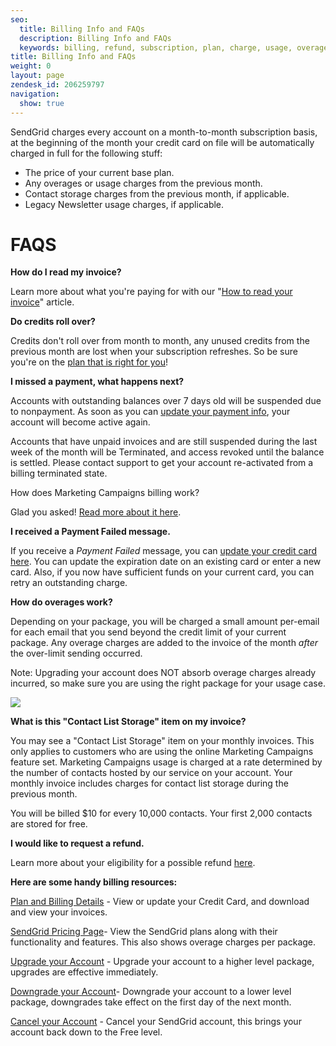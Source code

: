 ```yaml
---
seo:
  title: Billing Info and FAQs
  description: Billing Info and FAQs
  keywords: billing, refund, subscription, plan, charge, usage, overage, newsletter, marketing, campaigns, cancel, downgrade, upgrade, 
title: Billing Info and FAQs
weight: 0
layout: page
zendesk_id: 206259797
navigation:
  show: true
---
```


SendGrid charges every account on a month-to-month subscription basis, at the beginning of the month your credit card on file will be automatically charged in full for the following stuff:

- The price of your current base plan.
- Any overages or usage charges from the previous month.
- Contact storage charges from the previous month, if applicable.
- Legacy Newsletter usage charges, if applicable.



# FAQS

**How do I read my invoice?**

Learn more about what you're paying for with our "[How to read your invoice]({{root_url}}/Classroom/Basics/Billing/How_to_read_you_invoice.html)" article.



**Do credits roll over?**

Credits don't roll over from month to month, any unused credits from the previous month are lost when your subscription refreshes. So be sure you're on the [plan that is right for you](https://sendgrid.com/pricing)!



**I missed a payment, what happens next?**

Accounts with outstanding balances over 7 days old will be suspended due to nonpayment. As soon as you can [update your payment info]({{root_url}}/Classroom/Basics/Billing/update_your_credit_card_and_resubmit_payments.html), your account will become active again.

Accounts that have unpaid invoices and are still suspended during the last week of the month will be Terminated, and access revoked until the balance is settled. Please contact support to get your account re-activated from a billing terminated state.



How does Marketing Campaigns billing work?

Glad you asked! [Read more about it here]({{root_url}}/Classroom/Basics/Billing/How_does_billing_work_for_Marketing_Campaigns?.html). 



**I received a Payment Failed message.**

If you receive a _Payment Failed_ message, you can [update your credit card here]({{root_url}}/Classroom/Basics/Billing/update_your_credit_card_and_resubmit_payments.html). You can update the expiration date on an existing card or enter a new card. Also, if you now have sufficient funds on your current card, you can retry an outstanding charge.



**How do overages work?** 

Depending on your package, you will be charged a small amount per-email for each email that you send beyond the credit limit of your current package. Any overage charges are added to the invoice of the month _after_ the over-limit sending occurred.

Note: Upgrading your account does NOT absorb overage charges already incurred, so make sure you are using the right package for your usage case.

![]({{root_url}}/images/pricing_grid.png)



**What is this "Contact List Storage" item on my invoice?**

You may see a "Contact List Storage" item on your monthly invoices. This only applies to customers who are using the online Marketing Campaigns feature set. Marketing Campaigns usage is charged at a rate determined by the number of contacts hosted by our service on your account. Your monthly invoice includes charges for contact list storage during the previous month.

You will be billed $10 for every 10,000 contacts. Your first 2,000 contacts are stored for free.



**I would like to request a refund.**

Learn more about your eligibility for a possible refund [here]({{root_url}}/Classroom/Basics/Billing/I_would_like_to_request_a_refund.html).




**Here are some handy billing resources:**

[Plan and Billing Details](https://sendgrid.com/settings/billing) - View or update your Credit Card, and download and view your invoices.

[SendGrid Pricing Page](http://sendgrid.com/pricing.html)- View the SendGrid plans along with their functionality and features. This also shows overage charges per package.

[Upgrade your Account](https://sendgrid.com/settings/billing) - Upgrade your account to a higher level package, upgrades are effective immediately.

[Downgrade your Account](https://sendgrid.com/settings/billing)- Downgrade your account to a lower level package, downgrades take effect on the first day of the next month.

[Cancel your Account](https://sendgrid.com/settings/billing) - Cancel your SendGrid account, this brings your account back down to the Free level.

